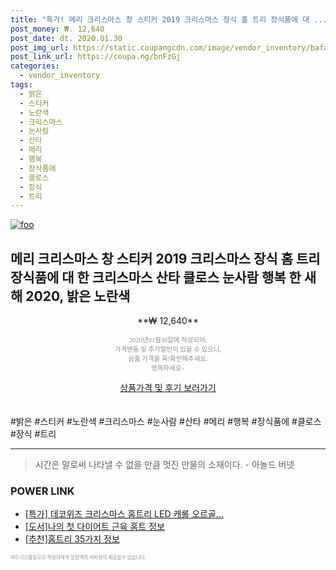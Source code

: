 ```yaml
--- 
title: "특가! 메리 크리스마스 창 스티커 2019 크리스마스 장식 홈 트리 장식품에 대 ..." 
post_money: ₩. 12,640 
post_date: dt. 2020.01.30 
post_img_url: https://static.coupangcdn.com/image/vendor_inventory/bafa/cd4cfe77804859dcbfc5812cca725cdf46626525ff89c7a88b8494232d60.png 
post_link_url: https://coupa.ng/bnFzGj 
categories: 
  - vendor_inventory 
tags: 
  - 밝은 
  - 스티커 
  - 노란색 
  - 크리스마스 
  - 눈사람 
  - 산타 
  - 메리 
  - 행복 
  - 장식품에 
  - 클로스 
  - 장식 
  - 트리 
--- 
```

[![foo](https://static.coupangcdn.com/image/vendor_inventory/bafa/cd4cfe77804859dcbfc5812cca725cdf46626525ff89c7a88b8494232d60.png)](https://coupa.ng/bnFzGj) 

## 메리 크리스마스 창 스티커 2019 크리스마스 장식 홈 트리 장식품에 대 한 크리스마스 산타 클로스 눈사람 행복 한 새 해 2020, 밝은 노란색 
<p style="text-align: center;">**₩ 12,640**</p> 
<p style="text-align: center;"><span style="color: #898c8f; font-family: Georgia,Times,serif; font-size: 0.75em;">2020년01월30일에 작성되어, <br>가격변동 및 추가할인이 있을 수 있으니,<br> 상품 가격을 꼭!확인해주세요.<br>행복하세요~</span> 
</p>	 
<div markdown="0" style="text-align: center;"><a href="https://coupa.ng/bnFzGj" class="btn btn--success">상품가격 및 후기 보러가기</a></div> 
<br><br> 
  #밝은 #스티커 #노란색 #크리스마스 #눈사람 #산타 #메리 #행복 #장식품에 #클로스 #장식 #트리 
<hr> 

> 시간은 말로써 나타낼 수 없을 만큼 멋진 만물의 소재이다. - 아놀드 버넷 


### POWER LINK

* <a href="https://blog.naver.com/sakai111/221790292346" target="_blank">[특가] 데코위즈 크리스마스 홈트리 LED 캐롤 오르골...</a>
* <a href="https://blog.naver.com/sakai111/221760234695" target="_blank">[도서]나의 첫 다이어트 근육 홈트 정보</a>
* <a href="https://blog.naver.com/fasyy4321/221789663600" target="_blank">[추천]홈트리 35가지 정보</a>

<span style="color: #898c8f; font-family: Georgia,Times,serif; font-size: 0.55em;">파트너스활동으로 작성자에게 일정액의 커미션이 제공될수 있습니다.</span> 
